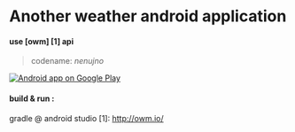 # Another weather android application
#### use [owm] [1] api
> codename: *nenujno*

[![Android app on Google Play](https://developer.android.com/images/brand/en_app_rgb_wo_60.png)](https://play.google.com/store/apps/details?id=im.dema.aweather)

#### build & run :
gradle
@
android studio
  [1]: http://owm.io/
  

